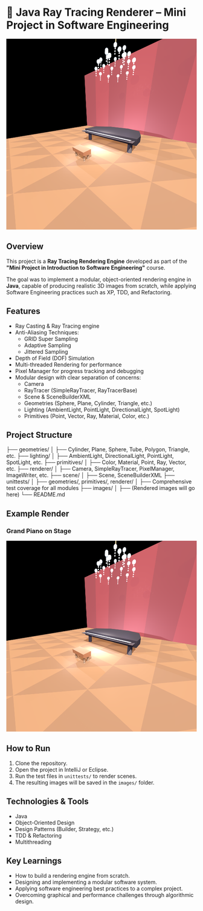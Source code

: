 # 🎨 Java Ray Tracing Renderer – Mini Project in Software Engineering

![Rendered Scene Example](images/grand_piano_on_stage_new.png)

## Overview
This project is a **Ray Tracing Rendering Engine** developed as part of the **"Mini Project in Introduction to Software Engineering"** course.

The goal was to implement a modular, object-oriented rendering engine in **Java**, capable of producing realistic 3D images from scratch, while applying Software Engineering practices such as XP, TDD, and Refactoring.

## Features
- Ray Casting & Ray Tracing engine
- Anti-Aliasing Techniques:
  - GRID Super Sampling
  - Adaptive Sampling
  - Jittered Sampling
- Depth of Field (DOF) Simulation
- Multi-threaded Rendering for performance
- Pixel Manager for progress tracking and debugging
- Modular design with clear separation of concerns:
  - Camera
  - RayTracer (SimpleRayTracer, RayTracerBase)
  - Scene & SceneBuilderXML
  - Geometries (Sphere, Plane, Cylinder, Triangle, etc.)
  - Lighting (AmbientLight, PointLight, DirectionalLight, SpotLight)
  - Primitives (Point, Vector, Ray, Material, Color, etc.)

## Project Structure
├── geometries/
│ ├── Cylinder, Plane, Sphere, Tube, Polygon, Triangle, etc.
├── lighting/
│ ├── AmbientLight, DirectionalLight, PointLight, SpotLight, etc.
├── primitives/
│ ├── Color, Material, Point, Ray, Vector, etc.
├── renderer/
│ ├── Camera, SimpleRayTracer, PixelManager, ImageWriter, etc.
├── scene/
│ ├── Scene, SceneBuilderXML
├── unittests/
│ ├── geometries/, primitives/, renderer/
│ ├── Comprehensive test coverage for all modules
├── images/
│ ├── (Rendered images will go here)
└── README.md

## Example Render
### Grand Piano on Stage
![Piano Scene](images/grand_piano_on_stage_new.png)

## How to Run
1. Clone the repository.
2. Open the project in IntelliJ or Eclipse.
3. Run the test files in `unittests/` to render scenes.
4. The resulting images will be saved in the `images/` folder.

## Technologies & Tools
- Java
- Object-Oriented Design
- Design Patterns (Builder, Strategy, etc.)
- TDD & Refactoring
- Multithreading

## Key Learnings
- How to build a rendering engine from scratch.
- Designing and implementing a modular software system.
- Applying software engineering best practices to a complex project.
- Overcoming graphical and performance challenges through algorithmic design.
